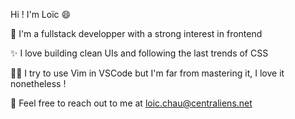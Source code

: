 Hi ! I'm Loïc 😄

🎨 I'm a fullstack developper with a strong interest in frontend

✨ I love building clean UIs and following the last trends of CSS

🧑‍💻 I try to use Vim in VSCode but I'm far from mastering it, I love it nonetheless !

💌 Feel free to reach out to me at loic.chau@centraliens.net

<!---
Loiklak/Loiklak is a ✨ special ✨ repository because its `README.md` (this file) appears on your GitHub profile.
You can click the Preview link to take a look at your changes.
--->
